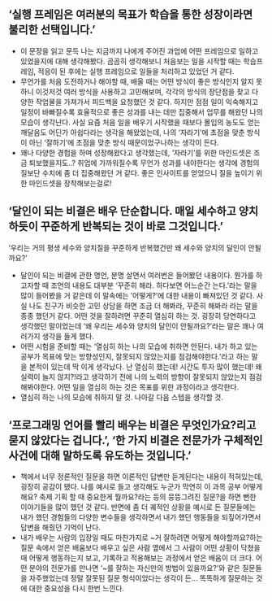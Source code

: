 ## ‘실행 프레임은 여러분의 목표가 학습을 통한 성장이라면 불리한 선택입니다.’

- 이 문장을 읽고 문득 나는 지금까지 나에게 주어진 과업에 어떤 프레임으로 일하고 있었을지에 대해 생각해봤다. 곰곰히 생각해보니 처음보는 일을 시작할 때는 학습프레임, 적응이 된 후에는 실행 프레임으로 일들을 처리하고 있었던 거 같다.
- 무언가를 처음 도전하거나 해야할 때, 배울 때는 어떤 방식이 좋은 방식인지 알지 못하니 이것저것 여러 방식을 사용하고 고민해보며, 각각의 방식의 장단점을 찾고 다양한 작업물을 가져가서 피드백을 요청했던 것 같다. 하지만 점점 일이 익숙해지고 일정이 바빠질수록 효율적으로 좋은 성과를 내는 데만 집중해서 업무를 해왔던 나의 모습이 생각난다. 사실 요즘 처음 일을 배우기 시작했을 때보다 몰입의 농도도 얻는 깨달음도 어딘가 아쉽다라는 생각을 해왔었는데, 나의 ‘자라기’에 초점을 맞춘 방식이 아닌 ‘잘하기’에 초점을 맞춘 방식 때문이었구나하는 생각이 든다.
- 꽤나 다양한 경험을 하며 성장해왔다고 생각했는데, ‘자라기’를 위한 마인드셋은 조금 퇴보했을지도..? 취업에 가까워질수록 무언가 성과를 내야한다는 생각에 경험의 질보단 수치에 좀 더 집중해왔던 거 같다. 좋은 인사이트를 얻었으니 질을 높이기 위한 마인드셋을 장착해보는걸로!

## ‘달인이 되는 비결은 배우 단순합니다. 매일 세수하고 양치하듯이 꾸준하게 반복되는 것이 바로 그것입니다.’ 
‘우리는 거의 평생 세수와 양치질을 꾸준하게 반복했건만 왜 세수와 양치의 달인이 안될까요?’

- 달인이 되는 비결에 관한 명언, 분명 살면서 여러번은 들어봤던 내용이다. 뭔가를 하고자할 때 조언의 내용도 대부분 ‘꾸준히 해라. 하다보면 어느순간 는다.’라는 말을 많이 들어봤을 거 같은데 이 말속에는 ’어떻게?’에 대한 내용이 빠져있던 것 같다. 사실 나도 친구가 비슷한 고민 상담을 하면 조금 더 해봐라, 꾸준히 해봐라 라는 말을 종종 했던거 같다. 어떤 것을 잘하려면 꾸준히 열심히 하는 것. 굉장히 당연하다고 생각했던 말이었는데 ‘왜 우리는 세수와 양치의 달인이 안될까요?’라는 말은 꽤나 여러가지 생각을 들게 했다.
- 어떤 시험을 준비할 때는 ‘열심히 하는 나의 모습에 취하면 안된다. 내가 하고 있는 공부가 목표에 맞는 방향성인지, 잘못되지 않았는지를 점검해야한다.’라고 하는 말을 본적이 있는데 딱 이게 생각났다. 난 열심히 했는데! 시간도 투자 많이 했는데! 왜 실력이 늘지 않지?!라고 생각하기 전에 나의 노력의 방향이 잘못되지 않았는지 점검해봐야한다. 어떤 일을 열심히 하는 것은 목표를 위한 과정이라고 생각한다. 
- 열심히 하는 나의 모습에 취하지 말 것. 나아갈 다음 스텝을 생각할 것.

## ‘프로그래밍 언어를 빨리 배우는 비결은 무엇인가요?리고 묻지 않았다는 겁니다.’, ‘한 가지 비결은 전문가가 구체적인 사건에 대해 말하도록 유도하는 것입니다.’

- 책에서 너무 정론적인 질문을 하면 이론적인 답변만 듣게된다는 내용이 적혀있는데, 굉장히 공감이 됐다. 나를 예시로 들고 생각해도 누군가 막연히 이 과목 공부 어떻게 해요? 축제 기획 할 때 중요한게 뭘까요?라는 등의 뭉뜽그려진 질문?을 하면 뻔한 이야기들을 많이 했던 것 같다. 반면에 좀 더 궤적인 상황을 예시로 든 질문들에는 내가 했던 경험들의 다양한 변수들을 생각하면서 내가 했던 행동들을 되짚어가면서 답변을 해줬던 기억이 난다.
- 내가 배우는 사람의 입장일 때도 마찬가지로 ~거 잘하려면 어떻게 해야할까요?하는 질문 속에서 얻은 배움보다 배우고 싶은 사람 옆에서 그 사람이 어떤 상황이 닥쳤을 때 어떻게 행동하는지 보고, 기록하고 적용해보는 과정에서 얻은 배움이 더 크다. 어떤 분야의 전문가를 만나면 ‘~를 잘하는 자신만의 방법이 있을까요?’와 같은 질문들을 자주했었는데 정말 잘못된 질문 형식이었다는 생각이 든… 똑똑하게 질문하는 것에 대한 중요성을 다시 한번 느낀다.